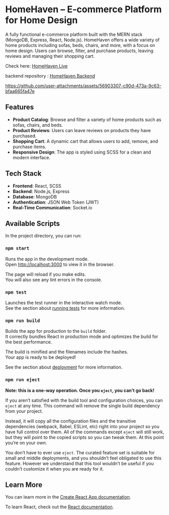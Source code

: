 # HomeHaven – E-commerce Platform for Home Design

A fully functional e-commerce platform built with the MERN stack (MongoDB, Express, React, Node.js). HomeHaven offers a wide variety of home products including sofas, beds, chairs, and more, with a focus on home design. Users can browse, filter, and purchase products, leaving reviews and managing their shopping cart.

Check here: [HomeHaven Live](https://homehaven-2ysw.onrender.com)

backend repository : [HomeHaven Backend](https://home-haven-backend-9jzr.onrender.com)

https://github.com/user-attachments/assets/56903307-c90d-473a-9c63-bfaa665fa47e

## Features

- **Product Catalog**: Browse and filter a variety of home products such as sofas, chairs, and beds.
- **Product Reviews**: Users can leave reviews on products they have purchased.
- **Shopping Cart**: A dynamic cart that allows users to add, remove, and purchase items.
- **Responsive Design**: The app is styled using SCSS for a clean and modern interface.

## Tech Stack

- **Frontend**: React, SCSS
- **Backend**: Node.js, Express
- **Database**: MongoDB
- **Authentication**: JSON Web Token (JWT)
- **Real-Time Communication**: Socket.io

## Available Scripts

In the project directory, you can run:

### `npm start`

Runs the app in the development mode.\
Open [http://localhost:3000](http://localhost:3000) to view it in the browser.

The page will reload if you make edits.\
You will also see any lint errors in the console.

### `npm test`

Launches the test runner in the interactive watch mode.\
See the section about [running tests](https://facebook.github.io/create-react-app/docs/running-tests) for more information.

### `npm run build`

Builds the app for production to the `build` folder.\
It correctly bundles React in production mode and optimizes the build for the best performance.

The build is minified and the filenames include the hashes.\
Your app is ready to be deployed!

See the section about [deployment](https://facebook.github.io/create-react-app/docs/deployment) for more information.

### `npm run eject`

**Note: this is a one-way operation. Once you `eject`, you can’t go back!**

If you aren’t satisfied with the build tool and configuration choices, you can `eject` at any time. This command will remove the single build dependency from your project.

Instead, it will copy all the configuration files and the transitive dependencies (webpack, Babel, ESLint, etc) right into your project so you have full control over them. All of the commands except `eject` will still work, but they will point to the copied scripts so you can tweak them. At this point you’re on your own.

You don’t have to ever use `eject`. The curated feature set is suitable for small and middle deployments, and you shouldn’t feel obligated to use this feature. However we understand that this tool wouldn’t be useful if you couldn’t customize it when you are ready for it.

## Learn More

You can learn more in the [Create React App documentation](https://facebook.github.io/create-react-app/docs/getting-started).

To learn React, check out the [React documentation](https://reactjs.org/).
